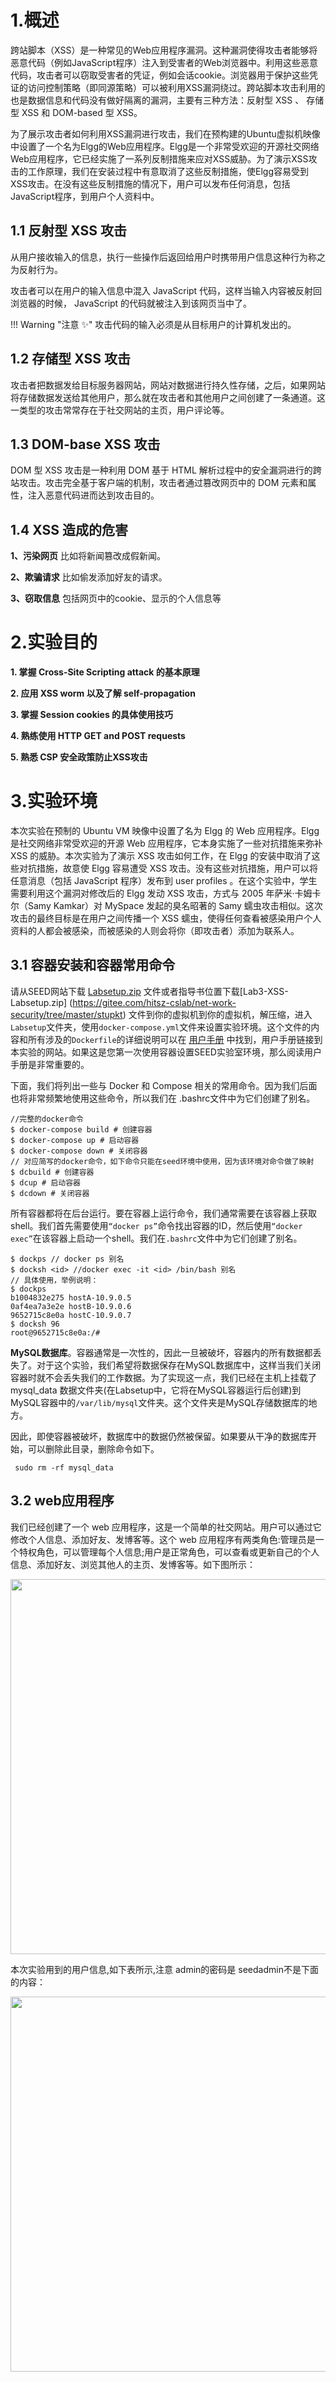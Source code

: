 # 1.概述

跨站脚本（XSS）是一种常见的Web应用程序漏洞。这种漏洞使得攻击者能够将恶意代码（例如JavaScript程序）注入到受害者的Web浏览器中。利用这些恶意代码，攻击者可以窃取受害者的凭证，例如会话cookie。浏览器用于保护这些凭证的访问控制策略（即同源策略）可以被利用XSS漏洞绕过。跨站脚本攻击利用的也是数据信息和代码没有做好隔离的漏洞，主要有三种方法：反射型 XSS 、 存储型 XSS 和 DOM-based 型 XSS。

为了展示攻击者如何利用XSS漏洞进行攻击，我们在预构建的Ubuntu虚拟机映像中设置了一个名为Elgg的Web应用程序。Elgg是一个非常受欢迎的开源社交网络Web应用程序，它已经实施了一系列反制措施来应对XSS威胁。为了演示XSS攻击的工作原理，我们在安装过程中有意取消了这些反制措施，使Elgg容易受到XSS攻击。在没有这些反制措施的情况下，用户可以发布任何消息，包括JavaScript程序，到用户个人资料中。

## 1.1 反射型 XSS 攻击

从用户接收输入的信息，执行一些操作后返回给用户时携带用户信息这种行为称之为反射行为。

攻击者可以在用户的输入信息中混入 JavaScript 代码，这样当输入内容被反射回浏览器的时候， JavaScript 的代码就被注入到该网页当中了。

!!! Warning "注意 :sparkles:"
    攻击代码的输入必须是从目标用户的计算机发出的。

## 1.2 存储型 XSS 攻击

攻击者把数据发给目标服务器网站，网站对数据进行持久性存储，之后，如果网站将存储数据发送给其他用户，那么就在攻击者和其他用户之间创建了一条通道。这一类型的攻击常常存在于社交网站的主页，用户评论等。

## 1.3 DOM-base XSS 攻击

DOM 型 XSS 攻击是一种利用 DOM 基于 HTML 解析过程中的安全漏洞进行的跨站攻击。攻击完全基于客户端的机制，攻击者通过篡改网页中的 DOM 元素和属性，注入恶意代码进而达到攻击目的。

## 1.4 XSS 造成的危害

**1、污染网页** 比如将新闻篡改成假新闻。

**2、欺骗请求** 比如偷发添加好友的请求。

**3、窃取信息** 包括网页中的cookie、显示的个人信息等

# 2.实验目的


**1. 掌握 Cross-Site Scripting attack 的基本原理**

**2. 应用 XSS worm 以及了解 self-propagation**

**3. 掌握 Session cookies 的具体使用技巧**

**4. 熟练使用 HTTP GET and POST requests**

**5. 熟悉 CSP 安全政策防止XSS攻击**


# 3.实验环境

本次实验在预制的 Ubuntu VM 映像中设置了名为 Elgg 的 Web 应用程序。Elgg 是社交网络非常受欢迎的开源 Web 应用程序，它本身实施了一些对抗措施来弥补 XSS 的威胁。本次实验为了演示 XSS 攻击如何工作，在 Elgg 的安装中取消了这些对抗措施，故意使 Elgg 容易遭受 XSS 攻击。没有这些对抗措施，用户可以将任意消息（包括 JavaScript 程序）发布到 user profiles 。在这个实验中，学生需要利用这个漏洞对修改后的 Elgg 发动 XSS 攻击，方式与 2005 年萨米·卡姆卡尔（Samy Kamkar）对 MySpace 发起的臭名昭著的 Samy 蠕虫攻击相似。这次攻击的最终目标是在用户之间传播一个 XSS 蠕虫，使得任何查看被感染用户个人资料的人都会被感染，而被感染的人则会将你（即攻击者）添加为联系人。



## 3.1 容器安装和容器常用命令

请从SEED网站下载 [Labsetup.zip](https://seedsecuritylabs.org/Labs_20.04/Web/Web_XSS_Elgg/) 文件或者指导书位置下载[Lab3-XSS-Labsetup.zip] (https://gitee.com/hitsz-cslab/net-work-security/tree/master/stupkt) 文件到你的虚拟机到你的虚拟机，解压缩，进入`Labsetup`文件夹，使用`docker-compose.yml`文件来设置实验环境。这个文件的内容和所有涉及的`Dockerfile`的详细说明可以在 [用户手册](https://github.com/seed-labs/seed-labs/blob/master/manuals/docker/SEEDManual-Container.md) 中找到，用户手册链接到本实验的网站。如果这是您第一次使用容器设置SEED实验室环境，那么阅读用户手册是非常重要的。

下面，我们将列出一些与 Docker 和 Compose 相关的常用命令。因为我们后面也将非常频繁地使用这些命令，所以我们在 .bashrc文件中为它们创建了别名。

```
//完整的docker命令
$ docker-compose build # 创建容器
$ docker-compose up # 启动容器
$ docker-compose down # 关闭容器
// 对应简写的docker命令，如下命令只能在seed环境中使用，因为该环境对命令做了映射
$ dcbuild # 创建容器
$ dcup # 启动容器
$ dcdown # 关闭容器
```

所有容器都将在后台运行。要在容器上运行命令，我们通常需要在该容器上获取shell。我们首先需要使用`“docker ps”`命令找出容器的ID，然后使用`“docker exec”`在该容器上启动一个shell。我们在`.bashrc`文件中为它们创建了别名。

```
$ dockps // docker ps 别名
$ docksh <id> //docker exec -it <id> /bin/bash 别名
// 具体使用，举例说明：
$ dockps
b1004832e275 hostA-10.9.0.5
0af4ea7a3e2e hostB-10.9.0.6
9652715c8e0a hostC-10.9.0.7
$ docksh 96
root@9652715c8e0a:/#
```

**MySQL数据库**。容器通常是一次性的，因此一旦被破坏，容器内的所有数据都丢失了。对于这个实验，我们希望将数据保存在MySQL数据库中，这样当我们关闭容器时就不会丢失我们的工作数据。为了实现这一点，我们已经在主机上挂载了 mysql_data 数据文件夹(在Labsetup中，它将在MySQL容器运行后创建)到MySQL容器中的`/var/lib/mysql`文件夹。这个文件夹是MySQL存储数据库的地方。

因此，即使容器被破坏，数据库中的数据仍然被保留。如果要从干净的数据库开始，可以删除此目录，删除命令如下。

```
 sudo rm -rf mysql_data
```

## 3.2 web应用程序

我们已经创建了一个 web 应用程序，这是一个简单的社交网站。用户可以通过它修改个人信息、添加好友、发博客等。这个 web 应用程序有两类角色:管理员是一个特权角色，可以管理每个人信息;用户是正常角色，可以查看或更新自己的个人信息、添加好友、浏览其他人的主页、发博客等。如下图所示：

<center><img src="../assets/2.PNG" width = 600></center>

本次实验用到的用户信息,如下表所示,注意 admin的密码是 seedadmin不是下面的内容：

<center><img src="../assets/3.PNG" width = 600></center>
